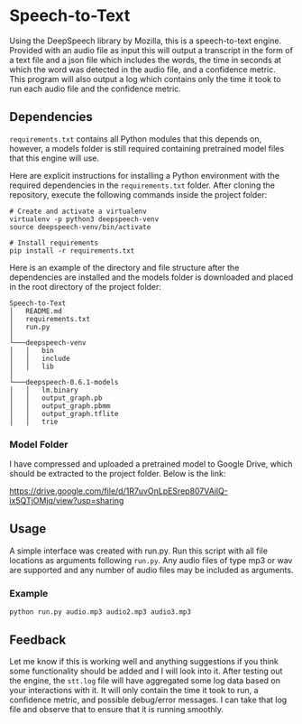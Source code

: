 # Speech-to-Text
Using the DeepSpeech library by Mozilla, this is a speech-to-text engine. Provided with an audio file as input this will output a transcript in the form of a text file and a json file which includes the words, the time in seconds at which the word was detected in the audio file, and a confidence metric. This program will also output a log which contains only the time it took to run each audio file and the confidence metric.

## Dependencies
`requirements.txt` contains all Python modules that this depends on, however, a models folder is still required containing pretrained model files that this engine will use.

Here are explicit instructions for installing a Python environment with the required dependencies in the `requirements.txt` folder. After cloning the repository, execute the following commands inside the project folder:

```shell
# Create and activate a virtualenv
virtualenv -p python3 deepspeech-venv
source deepspeech-venv/bin/activate

# Install requirements
pip install -r requirements.txt
```

Here is an example of the directory and file structure after the dependencies are installed and the models folder is downloaded and placed in the root directory of the project folder:
```
Speech-to-Text
│   README.md
│   requirements.txt
│   run.py
│
└───deepspeech-venv
│   │   bin
│   │   include
│   │   lib
│   
└───deepspeech-0.6.1-models
│   │   lm.binary
│   │   output_graph.pb
│   │   output_graph.pbmm
│   │   output_graph.tflite
│   │   trie
```
### Model Folder
I have compressed and uploaded a pretrained model to Google Drive, which should be extracted to the project folder. Below is the link:

https://drive.google.com/file/d/1R7uvOnLpESrep807VAilQ-ix5QTjOMjq/view?usp=sharing

## Usage
A simple interface was created with run.py. Run this script with all file locations as arguments following `run.py`. Any audio files of type mp3 or wav are supported and any number of audio files may be included as arguments.

### Example
```shell
python run.py audio.mp3 audio2.mp3 audio3.mp3
```

## Feedback
Let me know if this is working well and anything suggestions if you think some functionality should be added and I will look into it. After testing out the engine, the `stt.log` file will have aggregated some log data based on your interactions with it. It will only contain the time it took to run, a confidence metric, and possible debug/error messages. I can take that log file and observe that to ensure that it is running smoothly.
